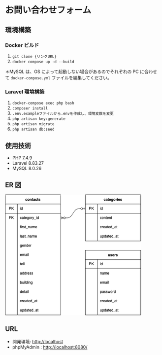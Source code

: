 # お問い合わせフォーム

## 環境構築

### Docker ビルド

1. `git clone {リンクURL}`
2. `docker compose up -d --build`

＊MySQL は、OS によって起動しない場合があるのでそれぞれの PC に合わせて `docker-compose.yml` ファイルを編集してください。

### Laravel 環境構築

1. `docker-compose exec php bash`
2. `composer install`
3. `.env.exampleファイルから.envを作成し、環境変数を変更`
4. `php artisan key:generate`
5. `php artisan migrate`
6. `php artisan db:seed`

## 使用技術

- PHP 7.4.9
- Laravel 8.83.27
- MySQL 8.0.26

## ER 図

![er.drawio.png](./er.drawio.png)

## URL

- 開発環境: [http://localhost](http://localhost)
- phpMyAdmin : [http://localhost:8080/](http://localhost:8080/)
